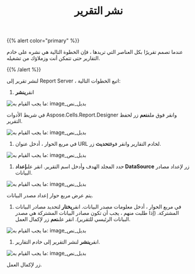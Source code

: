 ﻿---
title: نشر التقرير
type: docs
weight: 120
url: /ar/reportingservices/publishing-report/
---
{{% alert color="primary" %}} 

عندما تصمم تقريرًا بكل العناصر التي تريدها ، فإن الخطوة التالية هي نشره على خادم التقارير حتى تتمكن أنت وزملاؤك من تشغيله.

{{% /alert %}} 

لنشر تقرير إلى Report Server ، اتبع الخطوات التالية:

1.  انقر**ينشر** 

![ما يجب القيام به: image_بديل_نص](publishing-report_1.png)

 في شريط الأدوات Aspose.Cells.Report.Designer وانقر فوق ملف**نعم** زر لحفظ التقرير.

![ما يجب القيام به: image_بديل_نص](publishing-report_2.png)




1.  في مربع الحوار ، أدخل عنوان URL لخادم التقارير وانقر فوق**تحديث** زر.

![ما يجب القيام به: image_بديل_نص](publishing-report_3.png)

1.  حدد المجلد الهدف وأدخل اسم التقرير. انقر على**إعداد DataSource** زر لإعداد مصادر البيانات.

![ما يجب القيام به: image_بديل_نص](publishing-report_4.png)



يتم عرض مربع حوار إعداد مصدر البيانات.

1.  في مربع الحوار ، أدخل معلومات مصدر البيانات. انقر**يختار** لتحديد مصادر البيانات المشتركة. (إذا طلبت منهم ، يجب أن تكون مصادر البيانات المشتركة هي مصدر البيانات الرئيسي للتقرير). انقر على**نعم** زر لإكمال العمل.

![ما يجب القيام به: image_بديل_نص](publishing-report_5.png)

1.  انقر**ينشر** لنشر التقرير إلى خادم التقارير.

![ما يجب القيام به: image_بديل_نص](publishing-report_6.png)



زر لإكمال العمل.
